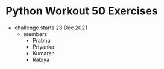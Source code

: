 # Python Workout 50 Exercises

- challenge starts 23 Dec 2021
  - members
    - Prabhu
    - Priyanka
    - Kumaran
    - Rabiya

